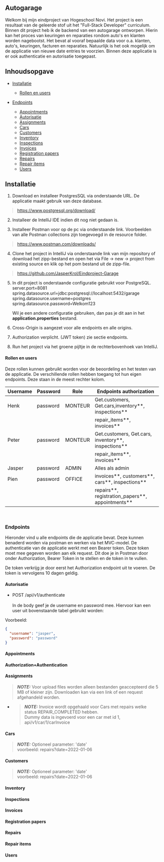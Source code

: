 ## Autogarage

Welkom bij mijn eindproject van Hogeschool Novi. Het project is een resultaat van de geleerde stof uit het "Full-Stack
Developer" curriculum. Binnen dit project heb ik de backend van een autogarage ontworpen. Hierin kan het proces van
keuringen en reparaties rondom auto's en klanten worden nagebootst. Het bevat al vooraf bepaalde data voor o.a. klanten,
auto's, keuringen, facturen en reparaties. Natuurlijk is het ook mogelijk om de applicatie van nieuwe date entries te
voorzien. Binnen deze applicatie is er ook authenticatie en autorisatie toegepast.

## Inhoudsopgave

* [Installatie](#Installatie)
  + [Rollen en users](#Rollen-en-users)

* [Endpoints](#endpoints)
    + [Appointments](#Appointments)
    + [Autorisatie](#Autorisatie)
    + [Assignments](#Assignments)
    + [Cars](#cars)
    + [Customers](#customers)
    + [Inventory](#Inventory)
    + [Inspections](#Inspections)
    + [Invoices](#Invoices)
    + [Registration papers](#Registration-papers)
    + [Repairs](#Repairs)
    + [Repair items](#Repair-items)
    + [Users](#Users)

## Installatie

1. Download en installeer PostgresSQL via onderstaande URL. De applicatie maakt gebruik van deze database.

> https://www.postgresql.org/download/

2. Installeer de IntelliJ IDE indien dit nog niet gedaan is.

3. Installeer Postman voor op de pc via onderstaande link. Voorbeelden van alle Postman collections zijn toegevoegd in de resource folder.

> https://www.postman.com/downloads/

4. Clone het project in IntelliJ via onderstaande link van mijn repository of download het zipp-bestand en open het via
   File → new → project from existing source en klik op het pom bestand uit de zipp-file.

> https://github.com/JasperKrol/Eindproject-Garage

5. In dit project is onderstaande configuratie gebruikt voor PostgreSQL.<br/>
   server.port=8081</br>
   spring.datasource.url=jdbc:postgresql://localhost:5432/garage<br/>
   spring.datasource.username=postgres<br/>
   spring.datasource.password=Welkom123<br/>

   Wil je een andere configuratie gebruiken, dan pas je dit aan in het **application.properties** bestand.

6. Cross-Origin is aangezet voor alle endpoints en alle origins.

7. Authorization verplicht. (JWT token) zie sectie endpoints.

8. Run het project via het groene pijltje in de rechterbovenhoek van IntelliJ.


#### Rollen en users

Deze rollen kunnen gebruikt worden voor de beoordeling en het testen van de applicatie. De verschillende rollen hebben
toegang tot hun eigen endpoints. Deze staan in de meest rechter kolom.

| Username                  | Password | Role                     | Endpoints authorization                            |
|---------------------------|----------|--------------------------|----------------------------------------------------|
| Henk                      | password | MONTEUR                  | Get.customers, Get.cars,inventory**, inspections** |
|                           |          |                          | repair_items**, invoices**                         |
| Peter                     | password | MONTEUR                  | Get.customers, Get.cars, inventory**, inspections**|
|                           |          |                          | repair_items**, invoices**                         |
| Jasper                    | password | ADMIN                    | Alles als admin                                    |
| Pien                      | password | OFFICE                   | invoices**, customers**, cars**, inspections**     |
|                           |          |                          | repairs**, registration_papers**, appointments**   |

<br>

### Endpoints

Hieronder vind u alle endpoints die de applicatie bevat. Deze kunnen benaderd worden via postman en werken via het
MVC-model. De authenticatie van de applicatie werkt met een Bearer token. Deze token moet mee gegeven worden aan elk
request. Dit doe je in Postman door onder Authorization, Bearer Token in te stellen en de token in te vullen.

De token verkrijg je door eerst het Authorization endpoint uit te voeren. De token is vervolgens 10 dagen geldig.

#### Autorisatie

* POST /api/v1/authenticate
  <br/><br/>
  In de body geef je de username en password mee. Hiervoor kan een user uit bovenstaande tabel gebruikt worden:

Voorbeeld:

```json
{
  "username": "jasper",
  "password": "password"
}
```

#### Appointments

#### Authorization+Authentication

#### Assignments

> **_NOTE:_**
Voor upload files worden alleen bestanden geaccepteerd die 5 MB of kleiner zijn. Downloaden kan via een link of een request afgehandeld worden.

* > **_NOTE:_**
  Invoice wordt opgehaald voor Cars met repairs welke status REPAIR_COMPLETED hebben.<br/>
  Dummy data is ingevoerd voor een car met id 1, api/v1/car/1/carInvoice

#### Cars

> **_NOTE:_**
Optioneel parameter: 'date' <br/> voorbeeld: repairs?date=2022-01-06

#### Customers

> **_NOTE:_**
Optioneel parameter: 'date' <br/> voorbeeld: repairs?date=2022-01-06

#### Inventory

#### Inspections

#### Invoices

#### Registration papers

#### Repairs

#### Repair items

#### Users



